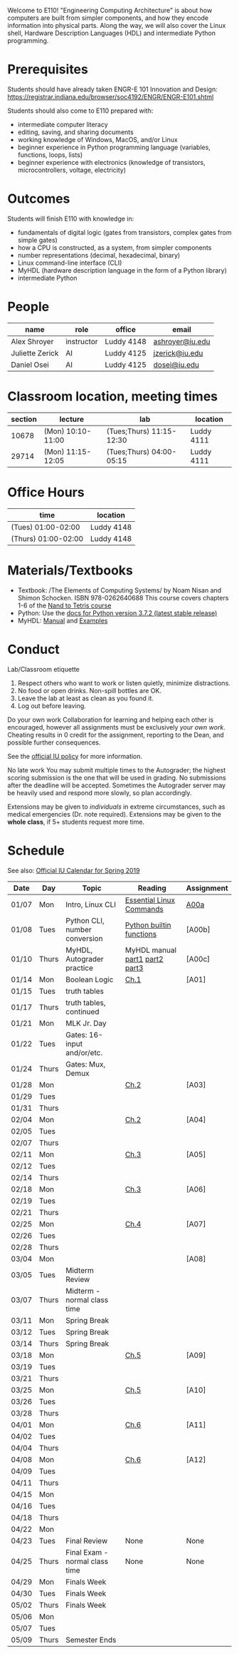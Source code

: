 Welcome to E110!  "Engineering Computing Architecture" is about how computers are built from simpler components, and how they encode information into physical parts.  Along the way, we will also cover the Linux shell, Hardware Description Languages (HDL) and intermediate Python programming.

# Prerequisites
Students should have already taken ENGR-E 101 Innovation and Design: https://registrar.indiana.edu/browser/soc4192/ENGR/ENGR-E101.shtml

Students should also come to E110 prepared with:
- intermediate computer literacy
- editing, saving, and sharing documents
- working knowledge of Windows, MacOS, and/or Linux
- beginner experience in Python programming language (variables, functions, loops, lists)
- beginner experience with electronics (knowledge of transistors, microcontrollers, voltage, electricity)

# Outcomes
Students will finish E110 with knowledge in:
- fundamentals of digital logic (gates from transistors, complex gates from simple gates)
- how a CPU is constructed, as a system, from simpler components
- number representations (decimal, hexadecimal, binary)
- Linux command-line interface (CLI)
- MyHDL (hardware description language in the form of a Python library)
- intermediate Python

# People

| name            | role       | office     | email           |
|-----------------|------------|------------|-----------------|
| Alex Shroyer    | instructor | Luddy 4148 | ashroyer@iu.edu |
| Juliette Zerick | AI         | Luddy 4125 | jzerick@iu.edu  |
| Daniel Osei     | AI         | Luddy 4125 | dosei@iu.edu    |

# Classroom location, meeting times

| section | lecture           | lab                      | location   |
|---------|-------------------|--------------------------|------------|
|   10678 | (Mon) 10:10-11:00 | (Tues;Thurs) 11:15-12:30 | Luddy 4111 |
|   29714 | (Mon) 11:15-12:05 | (Tues;Thurs) 04:00-05:15 | Luddy 4111 |

# Office Hours

| time                | location   |
|---------------------|------------|
| (Tues) 01:00-02:00  | Luddy 4148 |
| (Thurs) 01:00-02:00 | Luddy 4148 |

# Materials/Textbooks
- Textbook: /The Elements of Computing Systems/ by Noam Nisan and Shimon Schocken. ISBN 978-0262640688
  This course covers chapters 1-6 of the [Nand to Tetris course](https://www.nand2tetris.org/course)
- Python: Use the [docs for Python version 3.7.2 (latest stable release)](https://docs.python.org/3/)
- MyHDL: [Manual](http://docs.myhdl.org/en/stable/) and [Examples](http://www.myhdl.org/docs/examples/)

# Conduct
Lab/Classroom etiquette

1. Respect others who want to work or listen quietly, minimize distractions.
2. No food or open drinks.  Non-spill bottles are OK.
3. Leave the lab at least as clean as you found it.
4. Log out before leaving.

Do your own work
Collaboration for learning and helping each other is encouraged, however all assignments must be exclusively _your own work_.  Cheating results in 0 credit for the assignment, reporting to the Dean, and possible further consequences.

See the [official IU policy](http://studentcode.iu.edu/responsibilities/academic-misconduct.html) for more information.

No late work
You may submit multiple times to the Autograder; the highest scoring submission is the one that will be used in grading. No submissions after the deadline will be accepted. Sometimes the Autograder server may be heavily used and respond more slowly, so plan accordingly.

Extensions may be given to _individuals_ in extreme circumstances, such as medical emergencies (Dr. note required). Extensions may be given to the **whole class**, if 5+ students request more time.

# Schedule
See also: [Official IU Calendar for Spring 2019]
 <!-- Python interpreter: REPL and CLI usage -->
 <!-- Linux Command-Line Interface (CLI): execute a program with arguments,  -->
 <!-- write a program that takes arguments. -->
 <!-- Digital Inputs and Outputs - valid designs, fan-in, fan-out, electrical characteristics -->

| Date  | Day   | Topic                          | Reading                              | Assignment |
|-------|-------|--------------------------------|--------------------------------------|------------|
| 01/07 | Mon   | Intro, Linux CLI               | [Essential Linux Commands]           | [A00a]     |
| 01/08 | Tues  | Python CLI, number conversion  | [Python builtin functions]           | [A00b]     |
| 01/10 | Thurs | MyHDL, Autograder practice     | MyHDL manual [part1] [part2] [part3] | [A00c]     |
| 01/14 | Mon   | Boolean Logic                  | [Ch.1]                               | [A01]      |
| 01/15 | Tues  | truth tables                   |                                      |            |
| 01/17 | Thurs | truth tables, continued        |                                      |            |
| 01/21 | Mon   | MLK Jr. Day                    |                                      |            |
| 01/22 | Tues  | Gates: 16-input and/or/etc.    |                                      |            |
| 01/24 | Thurs | Gates: Mux, Demux              |                                      |            |
| 01/28 | Mon   |                                | [Ch.2]                               | [A03]      |
| 01/29 | Tues  |                                |                                      |            |
| 01/31 | Thurs |                                |                                      |            |
| 02/04 | Mon   |                                | [Ch.2]                               | [A04]      |
| 02/05 | Tues  |                                |                                      |            |
| 02/07 | Thurs |                                |                                      |            |
| 02/11 | Mon   |                                | [Ch.3]                               | [A05]      |
| 02/12 | Tues  |                                |                                      |            |
| 02/14 | Thurs |                                |                                      |            |
| 02/18 | Mon   |                                | [Ch.3]                               | [A06]      |
| 02/19 | Tues  |                                |                                      |            |
| 02/21 | Thurs |                                |                                      |            |
| 02/25 | Mon   |                                | [Ch.4]                               | [A07]      |
| 02/26 | Tues  |                                |                                      |            |
| 02/28 | Thurs |                                |                                      |            |
| 03/04 | Mon   |                                |                                      | [A08]      |
| 03/05 | Tues  | Midterm Review                 |                                      |            |
| 03/07 | Thurs | Midterm - normal class time    |                                      |            |
| 03/11 | Mon   | Spring Break                   |                                      |            |
| 03/12 | Tues  | Spring Break                   |                                      |            |
| 03/14 | Thurs | Spring Break                   |                                      |            |
| 03/18 | Mon   |                                | [Ch.5]                               | [A09]      |
| 03/19 | Tues  |                                |                                      |            |
| 03/21 | Thurs |                                |                                      |            |
| 03/25 | Mon   |                                | [Ch.5]                               | [A10]      |
| 03/26 | Tues  |                                |                                      |            |
| 03/28 | Thurs |                                |                                      |            |
| 04/01 | Mon   |                                | [Ch.6]                               | [A11]      |
| 04/02 | Tues  |                                |                                      |            |
| 04/04 | Thurs |                                |                                      |            |
| 04/08 | Mon   |                                | [Ch.6]                               | [A12]      |
| 04/09 | Tues  |                                |                                      |            |
| 04/11 | Thurs |                                |                                      |            |
| 04/15 | Mon   |                                |                                      |            |
| 04/16 | Tues  |                                |                                      |            |
| 04/18 | Thurs |                                |                                      |            |
| 04/22 | Mon   |                                |                                      |            |
| 04/23 | Tues  | Final Review                   | None                                 | None       |
| 04/25 | Thurs | Final Exam - normal class time | None                                 | None       |
| 04/29 | Mon   | Finals Week                    |                                      |            |
| 04/30 | Tues  | Finals Week                    |                                      |            |
| 05/02 | Thurs | Finals Week                    |                                      |            |
| 05/06 | Mon   |                                |                                      |            |
| 05/07 | Tues  |                                |                                      |            |
| 05/09 | Thurs | Semester Ends                  |                                      |            |

[Essential Linux Commands]: https://beebom.com/essential-linux-commands/
[Python builtin functions]: https://docs.python.org/3/library/functions.html#int
[part1]: http://docs.myhdl.org/en/stable/manual/preface.html
[part2]: http://docs.myhdl.org/en/stable/manual/background.html
[part3]: http://docs.myhdl.org/en/stable/manual/intro.html
[Official IU Calendar for Spring 2019]: https://registrar.indiana.edu/official-calendar/official-calendar-spring.shtml?s=16w
[Ch.1]: https://docs.wixstatic.com/ugd/44046b_f2c9e41f0b204a34ab78be0ae4953128.pdf
[Ch.2]: https://docs.wixstatic.com/ugd/44046b_f0eaab042ba042dcb58f3e08b46bb4d7.pdf
[Ch.3]: https://docs.wixstatic.com/ugd/44046b_862828b3a3464a809cda6f44d9ad2ec9.pdf
[Ch.4]: https://docs.wixstatic.com/ugd/44046b_7ef1c00a714c46768f08c459a6cab45a.pdf
[Ch.5]: https://docs.wixstatic.com/ugd/44046b_b2cad2eea33847869b86c541683551a7.pdf
[Ch.6]: https://docs.wixstatic.com/ugd/44046b_89a8e226476741a3b7c5204575b8a0b2.pdf
[A00a]: assignments/A00a.html
